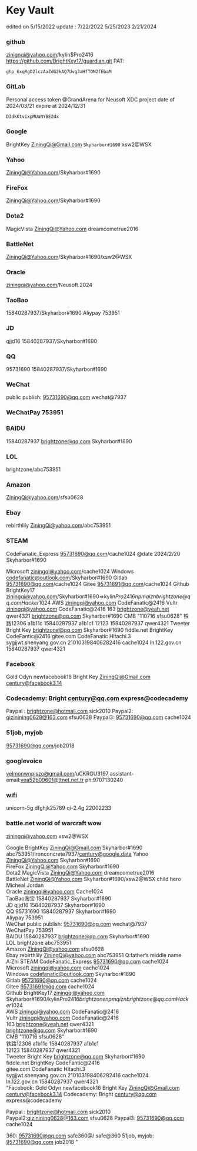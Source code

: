 # Key Vault

edited on 5/15/2022
update :
7/22/2022
5/25/2023
2/21/2024

### github

zinignqi@yahoo.com/kylin$Pro2416
https://github.com/BrightKey17/guardian.git
PAT:
```
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
```

### GitLab
Personal access token @GrandArena for Neusoft XDC project
date of 2024/03/21
expire at 2024/12/31
```txt
D3dkKtvixpMUaNYBE2dx
```

### Google

BrightKey
ZiningQi@Gmail.com
`Skyharbor#1690`
xsw2@WSX

### Yahoo

ZiningQi@Yahoo.com/Skyharbor#1690

### FireFox

ZiningQi@Yahoo.com/Skyharbor#1690

### Dota2

MagicVista
ZiningQi@Yahoo.com dreamcometrue2016

### BattleNet

ZiningQi@Yahoo.com/Skyharbor#1690/xsw2@WSX

### Oracle

ziningqi@yahoo.com/Neusoft.2024

### TaoBao

15840287937/Skyharbor#1690
Aliypay    753951

### JD

qjjd16
15840287937/Skyharbor#1690

### QQ

95731690
15840287937/Skyharbor#1690

### WeChat

public publish:   95731690@qq.com wechat@7937

### WeChatPay    753951

### BAIDU

15840287937 brightzone@qq.com Skyharbor#1690

### LOL

brightzone/abc753951

### Amazon

ZiningQi@yahoo.com/sfsu0628

### Ebay

rebirthlily
ZiningQi@yahoo.com/abc753951

### STEAM

CodeFanatic_Express
95731690@qq.com/cache1024
@date 2024/2/20 Skyharbor#1690

Microsoft   ziningqi@yahoo.com/cache1024
Windows   codefanatic@outlook.com/Skyharbor#1690
Gitlab   95731690@qq.com/cache1024
Gitee   95731691@qq.com/cache1024
Github BrightKey17  ziningqi@yahoo.com/Skyharbor#1690=>kylin$Pro2416
npm qizn  brightzone@qq.com Hacker$1024
AWS   ziningqi@yahoo.com CodeFanatic@2416
Vultr   ziningqi@yahoo.com CodeFanatic@2416
163   brightzone@yeah.net qwer4321
   brightzone@qq.com Skyharbor#1690
CMB    "110716
sfsu0628"
铁路12306 a1b11c 15840287937  a1b1c1
12123  15840287937  qwer4321
Tweeter Bright Key  brightzone@qq.com Skyharbor#1690
fiddle.net BrightKey   CodeFantic@2416
gitee.com CodeFanatic  Hitachi.3 
sygjjwt.shenyang.gov.cn 210103198406282416  cache1024 
ln.122.gov.cn  15840287937 qwer4321 

### Facebook

Gold Odyn newfacebook16
    Bright Key ZiningQi@Gmail.com century@facebook3.14

### Codecademy: Bright century@qq.com express@codecademy

>>
Paypal : brightzone@hotmail.com         sick2010
Paypal2: qizinining0628@163.com sfsu0628
Paypal3: 95731690@qq.com                 cache1024

### 51job, myjob

95731690@qq.com/job2018


### googlevoice

velmonwnpjszo@gmail.com/uCKRGU3197
assistant-email:vea52b0960f@ttnet.net.tr
ph:9707130240

### wifi

unicorn-5g dfghjk25789
qi-2.4g 22002233

### battle.net world of warcraft wow

ziningqi@yahoo.com
xsw2@WSX


Google	BrightKey		ZiningQi@Gmail.com	Skyharbor#1690			abc753951/ironconcrete7937/century@google.data
Yahoo			ZiningQi@Yahoo.com	Skyharbor#1690			
FireFox			ZiningQi@Yahoo.com	Skyharbor#1690			
Dota2	MagicVista		ZiningQi@Yahoo.com	dreamcometrue2016			
BattleNet			ZiningQi@Yahoo.com	Skyharbor#1690/xsw2@WSX	child hero	Micheal Jordan	
Oracle			ziningqi@yahoo.com	Cache1024			
TaoBao淘宝		15840287937		Skyharbor#1690			
JD	qjjd16		15840287937	Skyharbor#1690			
QQ	95731690	15840287937		Skyharbor#1690			
Aliypay				753951			
WeChat public publish:			95731690@qq.com	wechat@7937			
WeChatPay				753951			
BAIDU		15840287937	brightzone@qq.com	Skyharbor#1690			
LOL	brightzone			abc753951			
Amazon			ZiningQi@yahoo.com	sfsu0628			
Ebay	rebirthlily		ZiningQi@yahoo.com	abc753951			Q:father’s middle name A:Zhi
STEAM	CodeFanatic_Express		95731690@qq.com	cache1024			
Microsoft			ziningqi@yahoo.com	cache1024			
Windows			codefanatic@outlook.com	Skyharbor#1690			
Gitlab			95731690@qq.com	cache1024			
Gitee			95731691@qq.com	cache1024			
Github	BrightKey17		ziningqi@yahoo.com	Skyharbor#1690/kylin$Pro2416	brightzone		
npm	qizn		brightzone@qq.com	Hacker$1024			
AWS			ziningqi@yahoo.com	CodeFanatic@2416			
Vultr			ziningqi@yahoo.com	CodeFanatic@2416			
163			brightzone@yeah.net	qwer4321			
			brightzone@qq.com	Skyharbor#1690			
CMB				"110716
sfsu0628"			
铁路12306	a1b11c	15840287937		a1b1c1			
12123		15840287937		qwer4321			
Tweeter	Bright Key		brightzone@qq.com	Skyharbor#1690			
fiddle.net	BrightKey			CodeFantic@2416			
gitee.com	CodeFanatic		Hitachi.3				
sygjjwt.shenyang.gov.cn	210103198406282416		cache1024				
ln.122.gov.cn		15840287937	qwer4321				
"Facebook: Gold Odyn newfacebook16
    Bright Key ZiningQi@Gmail.com century@facebook3.14
Codecademy: Bright century@qq.com express@codecademy

Paypal : brightzone@hotmail.com         sick2010
Paypal2:qizinining0628@163.com        sfsu0628
Paypal3: 95731690@qq.com                 cache1024

360: 95731690@qq.com safe360@/ safe@360
51job, myjob:  95731690@qq.com  job2018
"							
